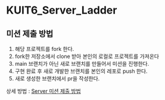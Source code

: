 # KUIT6_Server_Ladder

## 미션 제출 방법
1. 해당 프로젝트를 fork 한다.
2. fork한 저장소에서 clone 받아 본인의 로컬로 프로젝트를 가져온다
3. main 브랜치가 아닌 새로 브랜치를 만들어서 미션을 진행한다.
4. 구현 완료 후 새로 개발한 브랜치를 본인의 레포로 push 한다.
5. 새로 생성한 브랜치에서 pr을 작성한다.

상세 방법 : [Server 미션 제출 방법](https://konkuk-kuit.notion.site/6-Server-26c3114cc9c5802181ffca25547494ea?source=copy_link)
